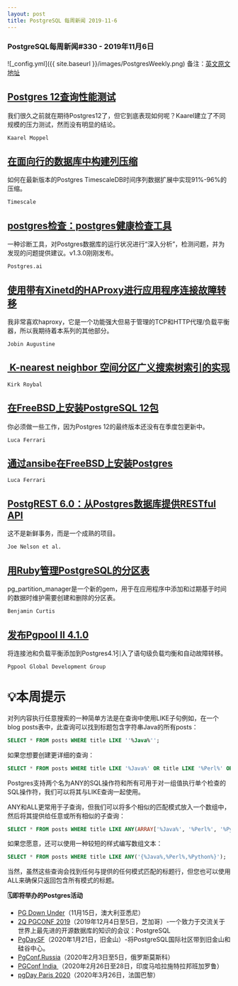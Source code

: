 ```yaml
---
layout: post
title: PostgreSQL 每周新闻 2019-11-6
---
```

### PostgreSQL每周新闻#330 - 2019年11月6日
![_config.yml]({{ site.baseurl }}/images/PostgresWeekly.png)
备注：[英文原文地址](https://postgresweekly.com/issues/330)
## [Postgres 12查询性能测试](https://postgresweekly.com/link/79523/web)
我们很久之前就在期待Postgres12了，但它到底表现如何呢？Kaarel建立了不同规模的压力测试，然而没有明显的结论。


`Kaarel Moppel `
## [在面向行的数据库中构建列压缩](https://postgresweekly.com/link/79524/web)
如何在最新版本的Postgres TimescaleDB时间序列数据扩展中实现91%-96%的压缩。


`Timescale `
## [postgres检查：postgres健康检查工具](https://postgresweekly.com/link/79526/web)
一种诊断工具，对Postgres数据库的运行状况进行“深入分析”，检测问题，并为发现的问题提供建议。v1.3.0刚刚发布。


`Postgres.ai `
## [使用带有Xinetd的HAProxy进行应用程序连接故障转移](https://postgresweekly.com/link/79528/web)
我非常喜欢haproxy，它是一个功能强大但易于管理的TCP和HTTP代理/负载平衡器，所以我期待着本系列的其他部分。


`Jobin Augustine `
## [ K-nearest neighbor 空间分区广义搜索树索引的实现](https://postgresweekly.com/link/79530/web)

`Kirk Roybal `



## [在FreeBSD上安装PostgreSQL 12包](https://postgresweekly.com/link/79531/web)
你必须做一些工作，因为Postgres 12的最终版本还没有在季度包更新中。


`Luca Ferrari `
## [通过ansibe在FreeBSD上安装Postgres](https://postgresweekly.com/link/79532/web)


`Luca Ferrari `
## [PostgREST 6.0：从Postgres数据库提供RESTful API](https://postgresweekly.com/link/79533/web)
这不是新鲜事务，而是一个成熟的项目。

`Joe Nelson et al. `



## [用Ruby管理PostgreSQL的分区表](https://postgresweekly.com/link/79535/web)
pg_partition_manager是一个新的gem，用于在应用程序中添加和过期基于时间的数据时维护需要创建和删除的分区表。


`Benjamin Curtis `
## [发布Pgpool II 4.1.0](https://postgresweekly.com/link/79536/web)
将连接池和负载平衡添加到Postgres4.1引入了语句级负载均衡和自动故障转移。

`Pgpool Global Development Group `



# 💡本周提示

对列内容执行任意搜索的一种简单方法是在查询中使用LIKE子句例如，在一个blog posts表中，此查询可以找到标题包含字符串Java的所有posts：

```sql
SELECT * FROM posts WHERE title LIKE ''%Java%'';
```

如果您想要创建更详细的查询：

```sql
SELECT * FROM posts WHERE title LIKE '%Java%' OR title LIKE '%Perl%' OR title LIKE '%Python%';
```

Postgres支持两个名为ANY的SQL操作符和所有可用于对一组值执行单个检查的SQL操作符，我们可以将其与LIKE查询一起使用。

ANY和ALL更常用于子查询，但我们可以将多个相似的匹配模式放入一个数组中，然后将其提供给任意或所有相似的子查询：

```sql
SELECT * FROM posts WHERE title LIKE ANY(ARRAY['%Java%', '%Perl%', '%Python%']);
```

如果您愿意，还可以使用一种较短的样式编写数组文本：

```sql
SELECT * FROM posts WHERE title LIKE ANY('{%Java%,%Perl%,%Python%}');
```

当然，虽然这些查询会找到任何与提供的任何模式匹配的标题行，但您也可以使用ALL来确保只返回包含所有模式的标题。

**🗓即将举办的Postgres活动**

- [PG Down Under](https://postgresweekly.com/link/79538/web)（11月15日，澳大利亚悉尼）
- [2Q PGCONF 2019](https://postgresweekly.com/link/79539/web)（2019年12月4日至5日，芝加哥）-一个致力于交流关于世界上最先进的开源数据库的知识的会议：PostgreSQL
- [PgDaySF](https://postgresweekly.com/link/79540/web)（2020年1月21日，旧金山）-将PostgreSQL国际社区带到旧金山和硅谷中心。
- [PgConf.Russia](https://postgresweekly.com/link/79541/web)（2020年2月3日至5日，俄罗斯莫斯科）
- [PGConf India ](https://postgresweekly.com/link/79542/web)（2020年2月26日至28日，印度马哈拉施特拉邦班加罗鲁）
- [pgDay Paris 2020](https://postgresweekly.com/link/79543/web)（2020年3月26日，法国巴黎）